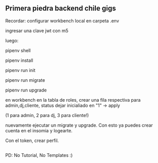 ## Primera piedra backend chile gigs

Recordar:
configurar workbench local en carpeta .env

ingresar una clave jwt con m5

luego:

pipenv shell

pipenv install

pipenv run init

pipenv run migrate

pipenv run upgrade

en workbench en la tabla de roles, crear una fila respectiva para admin,dj,cliente, status dejar inicialiado en "1" -> apply

(1 para admin, 2 para dj, 3 para cliente!)

nuevamente ejecutar un migrate y upgrade. Con esto ya puedes crear cuenta en el insomia y logearte.

Con el token, crear perfil.

##

PD: No Tutorial, No Templates :)
